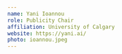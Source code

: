 ```yaml
---
name: Yani Ioannou
role: Publicity Chair
affiliation: University of Calgary
website: https://yani.ai/
photo: ioannou.jpeg
---
```

